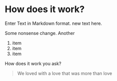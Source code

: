 # How does it work?

Enter Text in Markdown format. new text here.

Some nonsense change. Another

1. item
2. item
3. item

How does it work you ask?

> We loved with a love that was more than love

